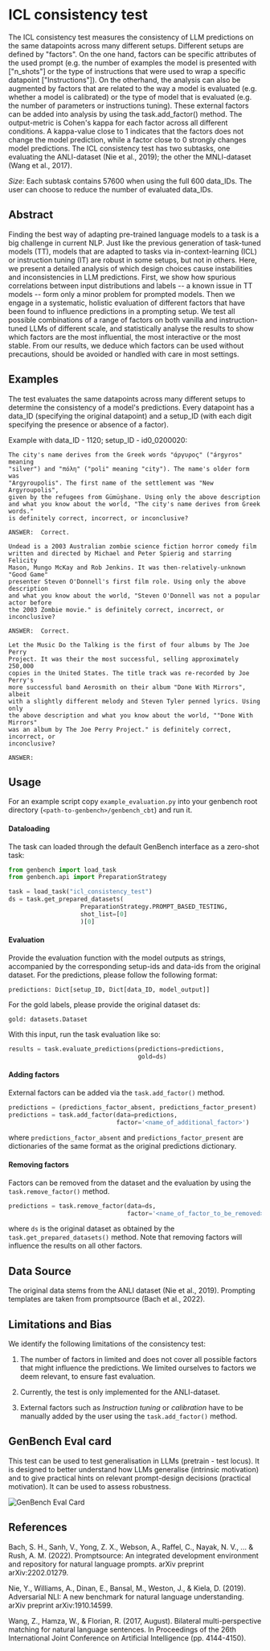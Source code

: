 # ICL consistency test

The ICL consistency test measures the consistency of LLM predictions on the same datapoints across many different setups.
Different setups are defined by "factors". On the one hand, factors can be specific attributes of the used prompt (e.g. 
the number of examples the model is presented with ["n_shots"] or the type of instructions that were used to wrap a 
specific datapoint ["Instructions"]). On the otherhand, the analysis can also be augmented by factors that are related 
to the way a model is evaluated (e.g. whether a model is calibrated) or the type of model that is evaluated (e.g. the 
number of parameters or instructions tuning). These external factors can be added into analysis by using the 
task.add_factor() method. The output-metric is Cohen\'s kappa for each factor across all different conditions. 
A kappa-value close to 1 indicates that the factors does not change the model prediction, while a factor close to 0 
strongly changes model predictions. The ICL consistency test has two subtasks, one evaluating the ANLI-dataset (Nie et al., 2019); 
the other the MNLI-dataset (Wang et al., 2017).

*Size*: Each subtask contains 57600 when using the full 600 data\_IDs. The user can choose to reduce the number of evaluated data\_IDs.

## Abstract
Finding the best way of adapting pre-trained language models to a task is a big challenge in current NLP.
Just like the previous generation of task-tuned models (TT), models that are adapted to tasks via in-context-learning (ICL) or instruction tuning (IT) are robust in some setups, but not in others.
Here, we present a detailed analysis of which design choices cause instabilities and inconsistencies in LLM predictions.
First, we show how spurious correlations between input distributions and labels -- a known issue in TT  models -- form only a minor problem for prompted models.
Then we engage in a systematic, holistic evaluation of different factors that have been found to influence predictions in a prompting setup.
We test all possible combinations of a range of factors on both vanilla and instruction-tuned LLMs of different scale, and statistically analyse the results to show which factors are the most influential, the most interactive or the most stable.
From our results, we deduce which factors can be used without precautions, should be avoided or handled with care in most settings.

## Examples
The test evaluates the same datapoints across many different setups to determine the consistency of a model's predictions. Every datapoint has a data\_ID (specifying the original datapoint) and a setup\_ID (with each digit specifying the presence or absence of a factor).

Example with data\_ID - 1120; setup\_ID - id0_0200020:
```
The city's name derives from the Greek words "άργυρος" ("árgyros" meaning 
"silver") and "πόλη" ("poli" meaning "city"). The name's older form was 
"Argyroupolis". The first name of the settlement was "New Argyroupolis", 
given by the refugees from Gümüşhane. Using only the above description 
and what you know about the world, "The city's name derives from Greek words." 
is definitely correct, incorrect, or inconclusive? 

ANSWER:  Correct.

Undead is a 2003 Australian zombie science fiction horror comedy film 
written and directed by Michael and Peter Spierig and starring Felicity 
Mason, Mungo McKay and Rob Jenkins. It was then-relatively-unknown "Good Game" 
presenter Steven O'Donnell's first film role. Using only the above description 
and what you know about the world, "Steven O'Donnell was not a popular actor before 
the 2003 Zombie movie." is definitely correct, incorrect, or inconclusive? 

ANSWER:  Correct.

Let the Music Do the Talking is the first of four albums by The Joe Perry 
Project. It was their the most successful, selling approximately 250,000 
copies in the United States. The title track was re-recorded by Joe Perry's 
more successful band Aerosmith on their album "Done With Mirrors", albeit 
with a slightly different melody and Steven Tyler penned lyrics. Using only 
the above description and what you know about the world, ""Done With Mirrors"
was an album by The Joe Perry Project." is definitely correct, incorrect, or 
inconclusive? 

ANSWER: 
```

## Usage
For an example script copy `example_evaluation.py` into your genbench root directory (`<path-to-genbench>/genbench_cbt`) and run it.
#### Dataloading
The task can loaded through the default GenBench interface as a zero-shot task:
```python
from genbench import load_task
from genbench.api import PreparationStrategy

task = load_task("icl_consistency_test")
ds = task.get_prepared_datasets(
                    PreparationStrategy.PROMPT_BASED_TESTING, 
                    shot_list=[0]
                    )[0]
```
#### Evaluation
Provide the evaluation function with the model outputs as strings, accompanied by the corresponding setup-ids and data-ids 
from the original dataset.
For the predictions, please follow the following format: 

`predictions: Dict[setup_ID, Dict[data_ID, model_output]]`

For the gold labels, please provide the original dataset ds:

`gold: datasets.Dataset`

With this input, run the task evaluation like so:
```python
results = task.evaluate_predictions(predictions=predictions, 
                                    gold=ds)
```

#### Adding factors
External factors can be added via the `task.add_factor()` method.
```python
predictions = (predictions_factor_absent, predictions_factor_present)
predictions = task.add_factor(data=predictions, 
                              factor='<name_of_additional_factor>')
```
where `predictions_factor_absent` and `predictions_factor_present` are dictionaries of the same format as the original 
predictions dictionary.

#### Removing factors
Factors can be removed from the dataset and the evaluation by using the `task.remove_factor()` method.
```python
predictions = task.remove_factor(data=ds, 
                                 factor='<name_of_factor_to_be_removed>')
```
where `ds` is the original dataset as obtained by the `task.get_prepared_datasets()` method. Note that removing factors 
will influence the results on all other factors.

## Data Source
The original data stems from the ANLI dataset (Nie et al., 2019).
Prompting templates are taken from promptsource (Bach et al., 2022).

## Limitations and Bias
We identify the following limitations of the consistency test:
1. The number of factors in limited and does not cover all possible factors that might influence the predictions. We limited ourselves to factors we deem relevant, to ensure fast evaluation.

2. Currently, the test is only implemented for the ANLI-dataset.

3. External factors such as _Instruction tuning_ or _calibration_ have to be manually added by the user using the `task.add_factor()` method. 


## GenBench Eval card
This test can be used to test generalisation in LLMs (pretrain - test locus).
It is designed to better understand how LLMs generalise (intrinsic motivation) and to give practical hints on relevant prompt-design decisions (practical motivation). It can be used to assess robustness.

![GenBench Eval Card](GenBench_eval_card.png)


## References

Bach, S. H., Sanh, V., Yong, Z. X., Webson, A., Raffel, C., Nayak, N. V., ... & Rush, A. M. (2022). Promptsource: An integrated development environment and repository for natural language prompts. arXiv preprint arXiv:2202.01279.

Nie, Y., Williams, A., Dinan, E., Bansal, M., Weston, J., & Kiela, D. (2019). Adversarial NLI: A new benchmark for natural language understanding. arXiv preprint arXiv:1910.14599.

Wang, Z., Hamza, W., & Florian, R. (2017, August). Bilateral multi-perspective matching for natural language sentences. In Proceedings of the 26th International Joint Conference on Artificial Intelligence (pp. 4144-4150).
